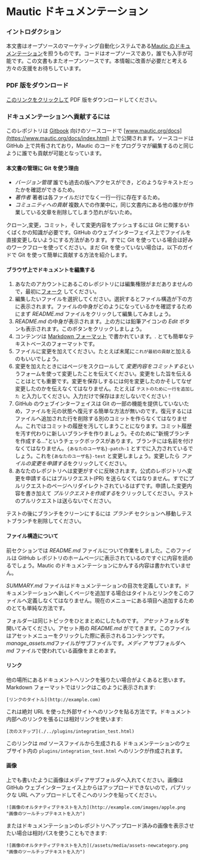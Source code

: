 # Mautic ドキュメンテーション

### イントロダクション
本文書はオープソースのマーケティング自動化システムである[Mautic のドキュメンテーション](https://www.mautic.org/docs/index.html)を担うものです。コードはオープソースであり，誰でも入手が可能です。この文書もまたオープンソースです。本情報に改善が必要だと考える方々の支援をお待ちしています。

### PDF 版をダウンロード

[このリンクをクリックして](https://mautic.org/docs/mautic_docs_jp.pdf) PDF 版をダウンロードしてください。

### ドキュメンテーションへ貢献するには

このレポジトリは [Gitbook](https://www.gitbook.com/) 向けのソースコードで [www.mautic.org/docs](https://www.mautic.org/docs/index.html) 上で公開されます。ソースコードは GitHub 上で共有されており，Mautic のコードをプログラマが編集するのと同じように誰でも貢献が可能となっています。

#### 本文書の管理に Git を使う理由

- *バージョン管理* 誰でも過去の版へアクセスができ，どのようなテキストだったかを確認ができるため。
- *著作者* 著者は各ファイルだけでなく一行一行に存在するため。
- *コミュニティへの貢献* 複数人での作業中に，同じ文書内にある他の誰かが作業している文章を削除してしまう恐れがないため。

クローン,変更，コミット，そして変更内容をプッシュするには Git に関するいくばくかの知識が必要です。GitHub のウェブインターフェイス上でファイルを直接変更しないようにする方法があります。すでに Git を使っている場合は好みのワークフローを使ってください。まだ Git を使っていない場合は，以下のガイドで Git を使って簡単に貢献する方法を紹介します。

#### ブラウザ上でドキュメントを編集する

1. あなたのアカウントにあるこのレポジトリには編集権限がまだありませんので，最初に[フォーク](https://github.com/mautic/documentation#fork-destination-box) してください。
2. 編集したいファイルを選択してください。選択するとファイル構造が下の方に表示されます。ファイルの中身がどのようになっているかを確認するためにまず *README.md* ファイルをクリックして編集してみましょう。
3. *README.md* の中身が表示されます。上の方には鉛筆アイコンの *Edit* ボタンも表示されます。このボタンをクリックしましょう。
4. コンテンツは [Markdown フォーマット](https://daringfireball.net/projects/markdown/) で書かれています。. とても簡単なテキストベースのフォーマットです。
5. ファイルに変更を加えてください。たとえば末尾に`これが最初の貢献`と加えるのもいいでしょう。
6. 変更を加えたときにはページをスクロールして *変更内容をコミットする*というフォームを使って変更したことを伝えてください。変更をした旨を伝えることはとても重要です。変更を保存しするには何を変更したのかそしてなぜ変更したのかを伝えなくてはなりません。たとえば `テストのために一行を追加した` と入力してください。入力だけで保存はまだしないでください！
7. GitHub のウェブインターフェイスは Git の一部の機能を提供していないため，ファイルを元の状態へ復元する簡単な方法が無いのです。復元するにはファイルへ追加された行を削除する別のコミットを作らなくてはなりません。これではコミットの履歴を汚してしまうことになります。コミット履歴を汚す代わりに新しいブランチを作りましょう。そのために"新規ブランチを作成する..."というチェックボックスがあります。ブランチには名前を付けなくてはなりません。`{あなたのユーザ名}-patch-1` とすでに入力されているでしょう。これを`{あなたのユーザ名}-test` と変更しましょう。変更したら *ファイルの変更を申請する*をクリックしてください。
8. あなたのレポジトリへは変更がすぐに反映されます。公式のレポジトリへ変更を申請するにはプルリクエスト(PR) を送らなくてはなりません。すでにプルリクエストのページへリダイレクトされているはずです。申請した変更内容を書き加えて *プルリクエストを作成する*をクリックしてください。テストのプルリクエストは送らないでください。

テストの後にブランチをクリーンにするには *ブランチ* セクションへ移動しテストブランチを削除してください。

#### ファイル構造について

前セクションでは *README.md* ファイルについて作業をしました。このファイルは GitHub レポジトリのホームページに表示されているのですぐに内容を読めるでしょう。Mautic のドキュメンテーションにかんする内容は書かれていません。

*SUMMARY.md* ファイルはドキュメンテーションの目次を定義しています。ドキュメンテーションへ新しくページを追加する場合はタイトルとリンクをこのファイルへ定義しなくてはなりません。現在のメニューにある項目へ追加するためのとても単純な方法です。

フォルダーは同じトピックをひとまとめにしたものです。 *アセット*フォルダを開いてみてください。アセット用の *README.md* がでてきます。このファイルはアセットメニューをクリックした際に表示されるコンテンツです。 *manage_assets.md*ファイルがサブファイルです。*メディア* サブフォルダへ *md* ファイルで使われている画像をまとめます。

#### リンク

他の場所にあるドキュメントへリンクを張りたい場合がよくあると思います。 Markdown フォーマットではリンクはこのように表示されます:

```
[リンクのタイトル](http://example.com)
```

これは絶対 URL を使った外部サイトへのリンクを貼る方法です。ドキュメント内部へのリンクを張るには相対リンクを使います:

```
[次のステップ](./../plugins/integration_test.html)
```
このリンクは *md* ソースファイルから生成される ドキュメンテーションのウェブサイト内の `plugins/integration_test.html` へのリンクが作成されます。

#### 画像

上でも書いたように画像はメディアサブフォルダへ入れてください。画像は GitHub ウェブインターフェイス上からはアップロードできないので，パブリックな URL へアップロードしてそこへのリンクを貼ってください。

```
![画像のオルタナティブテキストを入力](http://example.com/images/apple.png "画像のツールチップテキストを入力")
```
またはドキュメンテーションのレポジトリへアップロード済みの画像を表示させたい場合は相対パスを使うこともできます: 

```
![画像のオルタナティブテキストを入力](/assets/media/assets-newcategory.png "画像のツールチップテキストを入力")
```
